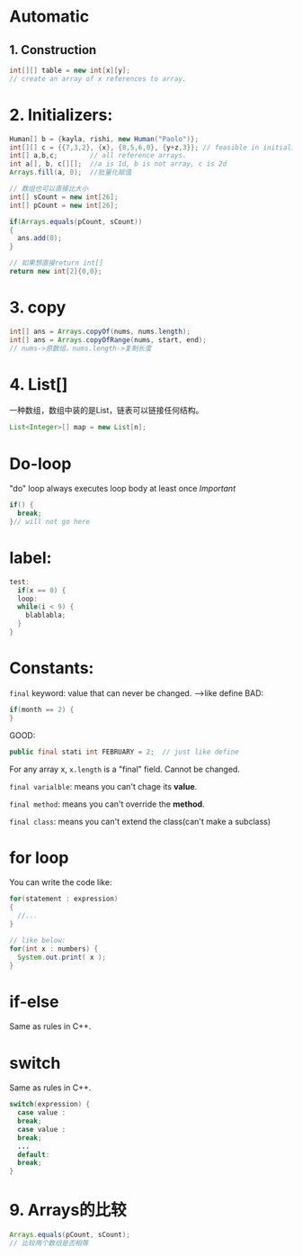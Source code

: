 # Automatic

## 1. Construction

```java
int[][] table = new int[x][y];
// create an array of x references to array.

```
# 2. Initializers:
```java
Human[] b = {kayla, rishi, new Human("Paolo")};
int[][] c = {{7,3,2}, {x}, {8,5,6,0}, {y+z,3}}; // feasible in initializers, not in assignment.
int[] a,b,c;        // all reference arrays.
int a[], b, c[][];  //a is 1d, b is not array, c is 2d
Arrays.fill(a, 0);  //批量化赋值

// 数组也可以直接比大小
int[] sCount = new int[26];
int[] pCount = new int[26];

if(Arrays.equals(pCount, sCount))
{
  ans.add(0);
}

// 如果想直接return int[]
return new int[2]{0,0};
```
# 3. copy
```java
int[] ans = Arrays.copyOf(nums, nums.length);
int[] ans = Arrays.copyOfRange(nums, start, end);
// nums->原数组，nums.length->复制长度
```

# 4. List<String>[]
一种数组，数组中装的是List，链表可以链接任何结构。
```java
List<Integer>[] map = new List[n];
```


# Do-loop
"do" loop always executes loop body at least once
*Important*
``` java
if() {
  break;
}// will not go here
```

# label:
```java
test:
  if(x == 0) {
  loop:
  while(i < 9) {
    blablabla;  
  }
}
```

# Constants:
`final` keyword: value that can never be changed. -->like define
BAD: 
```java
if(month == 2) {
}
```
GOOD: 
```java
public final stati int FEBRUARY = 2;  // just like define
```

For any array x, `x.length` is a "final" field. Cannot be changed.

`final varialble`: means you can't chage its **value**.

`final method`: means you can't override the **method**.

`final class`: means you can't extend the class(can't make a subclass)


# for loop
You can write the code like:
```java
for(statement : expression)
{
  //...
}

// like below:
for(int x : numbers) {
  System.out.print( x );  
}
```

# if-else 
Same as rules in C++.

# switch
Same as rules in C++.
```java
switch(expression) {
  case value :
  break;
  case value :
  break;
  ...
  default:
  break;
}
```


# 9. Arrays的比较
``` java
Arrays.equals(pCount, sCount);
// 比较两个数组是否相等
```
